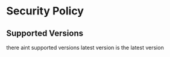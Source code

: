 # Security Policy

## Supported Versions

there aint supported versions
latest version is the latest version
